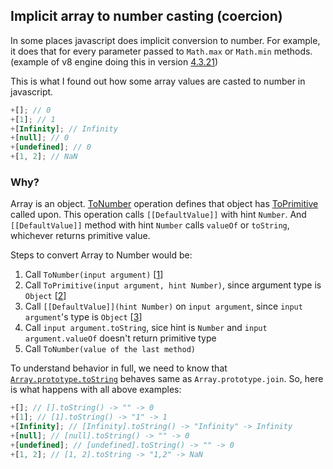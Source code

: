 ## Implicit array to number casting (coercion)
In some places javascript does implicit conversion to number. For example, it does that for every parameter passed to `Math.max` or `Math.min` methods. (example of v8 engine doing this in version [4.3.21](https://github.com/v8/v8/blob/4.3.21/src/math.js#L89))

This is what I found out how some array values are casted to number in javascript.

```js
+[]; // 0
+[1]; // 1
+[Infinity]; // Infinity
+[null]; // 0
+[undefined]; // 0
+[1, 2]; // NaN
```

### Why?
Array is an object. [ToNumber](http://es5.github.io/#x9.3) operation defines that object has [ToPrimitive](http://es5.github.io/#x9.1) called upon. This operation calls `[[DefaultValue]]` with hint `Number`. And `[[DefaultValue]]` method with hint `Number` calls `valueOf` or `toString`, whichever returns primitive value.

Steps to convert Array to Number would be:

 1. Call `ToNumber(input argument)` [[1](http://es5.github.io/#x9.3)]
 1. Call `ToPrimitive(input argument, hint Number)`, since argument type is `Object` [[2](http://es5.github.io/#x9.1)]
 1. Call `[[DefaultValue]](hint Number)` on `input argument`, since `input argument`'s type is `Object` [[3](http://es5.github.io/#x8.12.8)]
 1. Call `input argument.toString`, sice hint is `Number` and `input argument.valueOf` doesn't return primitive type
 1. Call `ToNumber(value of the last method)`
 
To understand behavior in full, we need to know that [`Array.prototype.toString`](https://developer.mozilla.org/en-US/docs/Web/JavaScript/Reference/Global_Objects/Array/toString) behaves same as `Array.prototype.join`.
So, here is what happens with all above examples:

```js
+[]; // [].toString() -> "" -> 0
+[1]; // [1].toString() -> "1" -> 1
+[Infinity]; // [Infinity].toString() -> "Infinity" -> Infinity
+[null]; // [null].toString() -> "" -> 0
+[undefined]; // [undefined].toString() -> "" -> 0
+[1, 2]; // [1, 2].toString -> "1,2" -> NaN
```
